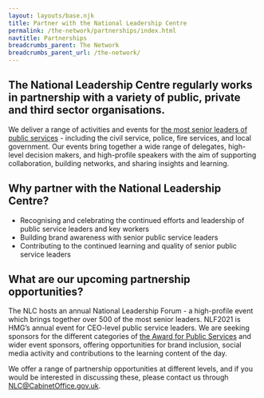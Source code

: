 ```yaml
---
layout: layouts/base.njk
title: Partner with the National Leadership Centre
permalink: /the-network/partnerships/index.html
navtitle: Partnerships
breadcrumbs_parent: The Network
breadcrumbs_parent_url: /the-network/
---
```


<div class="header-block highlight">
	<div class="container container--sm">
		<h2 class="no-margin">The National Leadership Centre regularly works in partnership with a variety of public, private and third sector organisations.</h2>
	</div>
</div>

<div class="container container--sm vertical-padding">

We deliver a range of activities and events for [the most senior leaders of public services](https://www.nationalleadership.gov.uk/the-network/) - including the civil service, police, fire services, and local government. Our events bring together a wide range of delegates, high-level decision makers, and high-profile speakers with the aim of supporting collaboration, building networks, and sharing insights and learning. 

## Why partner with the National Leadership Centre?

<ul>
	<li>Recognising and celebrating the continued efforts and leadership of public service leaders and key workers</li>
	<li>Building brand awareness with senior public service leaders</li>
	<li>Contributing to the continued learning and quality of senior public service leaders</li>
</ul>

## What are our upcoming partnership opportunities?

The NLC hosts an annual National Leadership Forum - a high-profile event which brings together over 500 of the most senior leaders. NLF2021 is HMG’s annual event for CEO-level public service leaders. We are seeking sponsors for the different categories of [the Award for Public Services](https://www.nationalleadership.gov.uk/the-network/awards/) and wider event sponsors, offering opportunities for brand inclusion, social media activity and contributions to the learning content of the day.

We offer a range of partnership opportunities at different levels, and if you would be interested in discussing these, please contact us through [NLC@CabinetOffice.gov.uk](mailto:NLC@CabinetOffice.gov.uk).


